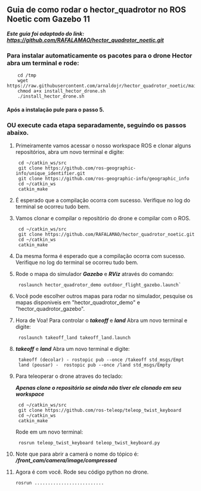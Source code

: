 ## Guia de como rodar o hector_quadrotor no ROS Noetic com Gazebo 11

***Este guia foi adaptado do link: https://github.com/RAFALAMAO/hector_quadrotor_noetic.git***

### Para instalar automaticamente os pacotes para o drone Hector abra um terminal e rode: 

        cd /tmp
        wget https://raw.githubusercontent.com/arnaldojr/hector_quadrotor_noetic/main/install_hector_drone.sh
        chmod a+x install_hector_drone.sh
        ./install_hector_drone.sh
        
#### Após a instalação pule para o passo 5.

### OU execute cada etapa separadamente, seguindo os passos abaixo.

1. Primeiramente vamos acessar o nosso workspace ROS e clonar alguns repositórios, abra um novo terminal e digite:

        cd ~/catkin_ws/src
        git clone https://github.com/ros-geographic-info/unique_identifier.git
        git clone https://github.com/ros-geographic-info/geographic_info
        cd ~/catkin_ws
        catkin_make

2. É esperado que a compilação ocorra com sucesso. Verifique no log do terminal se ocorreu tudo bem.
3. Vamos clonar e compilar o repositório do drone e compilar com o ROS. 

        cd ~/catkin_ws/src
        git clone https://github.com/RAFALAMAO/hector_quadrotor_noetic.git
        cd ~/catkin_ws
        catkin_make

4. Da mesma forma é esperado que a compilação ocorra com sucesso. Verifique no log do terminal se ocorreu tudo bem.

5. Rode o mapa do simulador ***Gazebo*** e ***RViz*** através do comando:
   
        roslaunch hector_quadrotor_demo outdoor_flight_gazebo.launch`

6. Você pode escolher outros mapas para rodar no simulador, pesquise os mapas disponiveis em "hector_quadrotor_demo" e "hector_quadrotor_gazebo".

7. Hora de Voa! Para controlar o ***takeoff*** e ***land*** Abra um novo terminal e digite: 

        roslaunch takeoff_land takeoff_land.launch

8. ***takeoff*** e ***land*** Abra um novo terminal e digite:

        takeoff (decolar) - rostopic pub --once /takeoff std_msgs/Empt
        land (pousar) -  rostopic pub --once /land std_msgs/Empty 
  
9. Para teleoperar o drone atraves do teclado: 
  
   ***Apenas clone o repositório se ainda não tiver ele clonado em seu workspace***
   
        cd ~/catkin_ws/src
        git clone https://github.com/ros-teleop/teleop_twist_keyboard
        cd ~/catkin_ws
        catkin_make
    
    Rode em um novo terminal: 
    
        rosrun teleop_twist_keyboard teleop_twist_keyboard.py

10. Note que para abrir a camerá o nome do tópico é: ***/front_cam/camera/image/compressed***

11. Agora é com você. Rode seu código python no drone.
    
        rosrun ..........................

